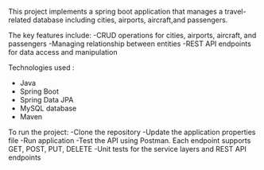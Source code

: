 This project implements a spring boot application that manages a travel-related database including cities, airports, aircraft,and passengers.

The key features include: 
-CRUD operations for cities, airports, aircraft, and passengers
-Managing relationship between entities
-REST API endpoints for data access and manipulation

Technologies used :
- Java
- Spring Boot
- Spring Data JPA
- MySQL database
- Maven

To run the project:
-Clone the repository
-Update the application properties file
-Run application
-Test the API using Postman. Each endpoint supports GET, POST, PUT, DELETE
-Unit tests for the service layers and REST API endpoints
